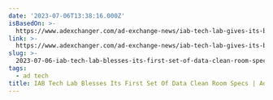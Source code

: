 ```yaml
---
date: '2023-07-06T13:38:16.000Z'
isBasedOn: >-
  https://www.adexchanger.com/ad-exchange-news/iab-tech-lab-gives-its-blessing-to-its-first-of-data-clean-room-specs/
link: >-
  https://www.adexchanger.com/ad-exchange-news/iab-tech-lab-gives-its-blessing-to-its-first-of-data-clean-room-specs/
slug: >-
  2023-07-06-iab-tech-lab-blesses-its-first-set-of-data-clean-room-specs-or-adexchanger
tags:
  - ad tech
title: IAB Tech Lab Blesses Its First Set Of Data Clean Room Specs | AdExchanger
---
```


